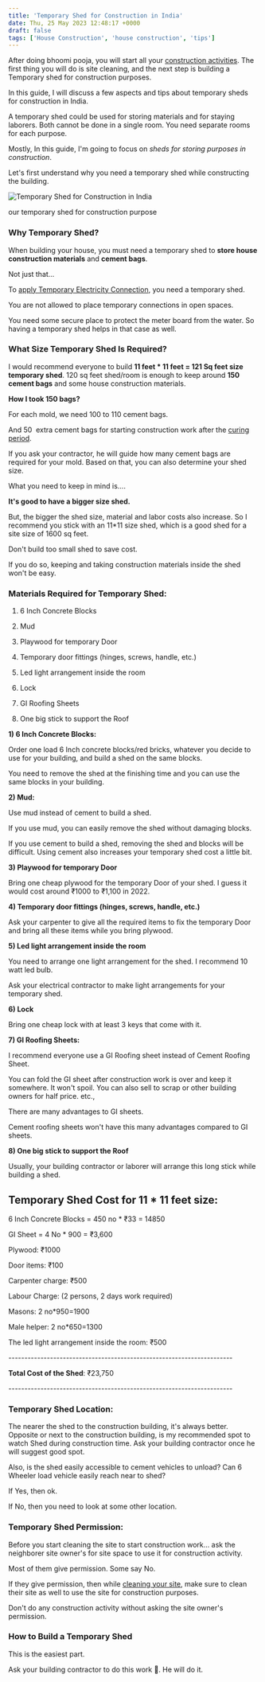 ```yaml
---
title: 'Temporary Shed for Construction in India'
date: Thu, 25 May 2023 12:48:17 +0000
draft: false
tags: ['House Construction', 'house construction', 'tips']
---
```


After doing bhoomi pooja, you will start all your [construction activities](https://houseconstructionguide.com/house-construction-steps/). The first thing you will do is site cleaning, and the next step is building a Temporary shed for construction purposes.

In this guide, I will discuss a few aspects and tips about temporary sheds for construction in India.

A temporary shed could be used for storing materials and for staying laborers. Both cannot be done in a single room. You need separate rooms for each purpose.

Mostly, In this guide, I'm going to focus on _sheds for storing purposes in construction_.

Let's first understand why you need a temporary shed while constructing the building.

![Temporary Shed for Construction in India](/temporary-shed-for-construction-in-india/images/Temporary-Shed-for-Construction-in-India.jpg)

our temporary shed for construction purpose

### Why Temporary Shed?

When building your house, you must need a temporary shed to **store house construction materials** and **cement bags**.

Not just that…

To [apply Temporary Electricity Connection](https://houseconstructionguide.com/temporary-electricity-connection-for-house-construction/), you need a temporary shed.

You are not allowed to place temporary connections in open spaces.

You need some secure place to protect the meter board from the water. So having a temporary shed helps in that case as well.

### **What Size Temporary Shed Is Required?**

I would recommend everyone to build **11 feet \* 11 feet = 121 Sq feet size temporary shed**. 120 sq feet shed/room is enough to keep around **150 cement bags** and some house construction materials.

**How I took 150 bags?**

For each mold, we need 100 to 110 cement bags.

And 50  extra cement bags for starting construction work after the [curing period](https://houseconstructionguide.com/curing-in-house-construction/).

If you ask your contractor, he will guide how many cement bags are required for your mold. Based on that, you can also determine your shed size.

What you need to keep in mind is….

**It's good to have a bigger size shed.**

But, the bigger the shed size, material and labor costs also increase. So I recommend you stick with an 11\*11 size shed, which is a good shed for a site size of 1600 sq feet.

Don't build too small shed to save cost.

If you do so, keeping and taking construction materials inside the shed won't be easy.

### Materials Required for Temporary Shed:

1) 6 Inch Concrete Blocks

2) Mud

3) Playwood for temporary Door

4) Temporary door fittings (hinges, screws, handle, etc.)

5) Led light arrangement inside the room

6) Lock

7) GI Roofing Sheets 

8) One big stick to support the Roof

**1) 6 Inch Concrete Blocks:**

Order one load 6 Inch concrete blocks/red bricks, whatever you decide to use for your building, and build a shed on the same blocks.

You need to remove the shed at the finishing time and you can use the same blocks in your building.

**2) Mud:**

Use mud instead of cement to build a shed.

If you use mud, you can easily remove the shed without damaging blocks.

If you use cement to build a shed, removing the shed and blocks will be difficult. Using cement also increases your temporary shed cost a little bit.

**3) Playwood for temporary Door**

Bring one cheap plywood for the temporary Door of your shed. I guess it would cost around ₹1000 to ₹1,100 in 2022.

**4) Temporary door fittings (hinges, screws, handle, etc.)**

Ask your carpenter to give all the required items to fix the temporary Door and bring all these items while you bring plywood.

**5) Led light arrangement inside the room**

You need to arrange one light arrangement for the shed. I recommend 10 watt led bulb.

Ask your electrical contractor to make light arrangements for your temporary shed.

**6) Lock**

Bring one cheap lock with at least 3 keys that come with it.

**7) GI Roofing Sheets:**

I recommend everyone use a GI Roofing sheet instead of Cement Roofing Sheet.

You can fold the GI sheet after construction work is over and keep it somewhere. It won't spoil. You can also sell to scrap or other building owners for half price. etc.,

There are many advantages to GI sheets.

Cement roofing sheets won't have this many advantages compared to GI sheets.

**8) One big stick to support the Roof**

Usually, your building contractor or laborer will arrange this long stick while building a shed.

**Temporary Shed Cost for 11 \* 11 feet size:**
-----------------------------------------------

6 Inch Concrete Blocks = 450 no \* ₹33 = 14850

GI Sheet = 4 No \* 900 = ₹3,600

Plywood: ₹1000

Door items: ₹100

Carpenter charge: ₹500

Labour Charge: (2 persons, 2 days work required)

Masons: 2 no\*950=1900

Male helper: 2 no\*650=1300

The led light arrangement inside the room: ₹500

\----------------------------------------------------------------------

**Total Cost of the Shed**: ₹23,750

\----------------------------------------------------------------------

### **Temporary Shed Location:**

The nearer the shed to the construction building, it's always better. Opposite or next to the construction building, is my recommended spot to watch Shed during construction time. Ask your building contractor once he will suggest good spot.

Also, is the shed easily accessible to cement vehicles to unload? Can 6 Wheeler load vehicle easily reach near to shed?

If Yes, then ok.

If No, then you need to look at some other location.

### **Temporary Shed Permission:**

Before you start cleaning the site to start construction work… ask the neighborer site owner's for site space to use it for construction activity.

Most of them give permission. Some say No.

If they give permission, then while [cleaning your site](https://houseconstructionguide.com/site-cleaning-before-construction/), make sure to clean their site as well to use the site for construction purposes.

Don't do any construction activity without asking the site owner's permission.

### **How to Build a Temporary Shed**

This is the easiest part.

Ask your building contractor to do this work 🙂. He will do it.
